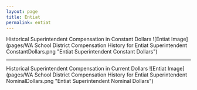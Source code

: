 ```yaml
---
layout: page
title: Entiat
permalink: entiat
---
```



Historical Superintendent Compensation in Constant Dollars
![Entiat Image](pages/WA School District Compensation History for Entiat Superintendent ConstantDollars.png "Entiat Superintendent Constant Dollars")

___

Historical Superintendent Compensation in Current Dollars
![Entiat Image](pages/WA School District Compensation History for Entiat Superintendent NominalDollars.png "Entiat Superintendent Nominal Dollars")